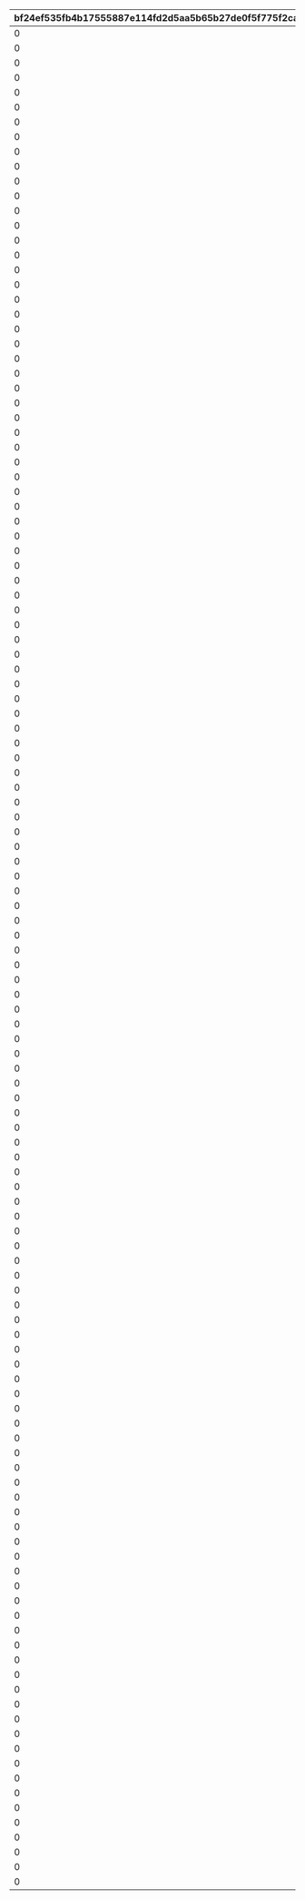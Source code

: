 |bf24ef535fb4b17555887e114fd2d5aa5b65b27de0f5f775f2caeb3860649d4b|4d2e0ac8dc956319d5d2dba89587e86d66c7d08f8fcfdb3bf83777d1c14abc1a|b69e2e4f8bb979a1416f0d2df0b808e9ccdb7baabbddb6e7801acc785e1655fc|d2f63d014af9d5406b53237d587169db0e430c6f50c8fcb497ba2e7270e75884|71d46b7a502ff3bacb54b1bb3c4e051f525dc54a6ce573ce9c9ab98c9e2d2356|7195eca49168f5ae53ffbf0c28e1435aee2b88ecf8684117987a17d2410f8eae|1a9a12de371705251ce7d610beb0e45a54ff6c60e7b3f8f5547c8c2e4bb38612|d1b85aa3e9d5c0f3f245787db444df04985e0144279af50e5fc35cfe0c07689d|591e5439c81672a436ea2c5be1a6c7b8e069c85ca6a8fdaa5e5513f395cb7c0f|36ecaf9c7f03460ec4adfe0a17f30a12d5d807573905fb09e47aac44ce221454|
| --- | --- | --- | --- | --- | --- | --- | --- | --- | --- |
|0|0|0|0|25101|3|101|2|111|5000000|
|0|0|0|0|25101|3|201|2|211|5000000|
|0|0|0|0|25101|2|301|2|311|5500000|
|0|0|0|0|25101|2|401|2|411|5500000|
|0|0|0|0|25101|3|501|2|511|6000000|
|0|0|0|0|25101|2|601|2|611|6000000|
|0|0|0|0|25101|2|701|2|711|6500000|
|0|0|0|0|25101|2|801|2|811|6500000|
|0|0|0|0|25101|3|901|2|911|7000000|
|0|0|0|0|25101|2|1001|2|1011|7000000|
|0|0|1112|0|25101|2|1101|2|1111|7500000|
|0|0|1212|0|25101|2|1201|2|1211|7500000|
|0|0|0|0|25101|3|1301|2|1311|8000000|
|0|0|0|0|25101|2|1401|2|1411|8000000|
|0|0|0|0|25101|2|1501|2|1511|8500000|
|0|0|0|0|25101|2|1601|2|1611|8500000|
|0|0|0|0|25101|3|1701|2|1711|9000000|
|0|0|1812|0|25101|2|1801|2|1811|9000000|
|0|0|0|0|25101|2|1901|2|1911|9500000|
|0|0|0|0|25101|2|2001|2|2011|9500000|
|0|0|0|0|25101|3|2101|2|2111|10000000|
|0|0|0|0|25101|2|2201|2|2211|10000000|
|0|0|0|0|25101|2|2301|2|2311|10500000|
|0|0|0|0|25101|2|2401|2|2411|10500000|
|0|0|0|0|25101|3|2501|2|2511|11000000|
|0|0|2612|0|25101|2|2601|2|2611|11000000|
|0|0|2712|0|25101|2|2701|2|2711|11500000|
|0|0|2812|0|25101|2|2801|2|2811|11500000|
|0|0|0|0|25101|3|2901|2|2911|12000000|
|0|0|3012|0|25101|2|3001|2|3011|12000000|
|0|0|0|0|25101|2|3101|2|3111|12500000|
|0|0|0|0|25101|2|3201|2|3211|12500000|
|0|0|0|0|25101|3|3301|2|3311|13000000|
|0|0|0|0|25101|3|3401|2|3411|13000000|
|0|0|0|0|25101|3|3501|2|3511|13500000|
|0|0|0|0|25101|3|3601|2|3611|13500000|
|0|0|0|0|25101|3|3701|2|3711|13500000|
|0|0|3812|0|25101|3|3801|2|3811|14000000|
|0|0|0|0|25101|3|3901|2|3911|14000000|
|0|0|0|0|25101|3|4001|2|4011|14000000|
|0|0|0|0|25101|3|4101|2|4111|14500000|
|0|0|4212|0|25101|3|4201|2|4211|14500000|
|0|0|0|0|25101|3|4301|2|4311|14500000|
|0|0|0|0|25101|3|4401|2|4411|15000000|
|0|0|0|0|25101|3|4501|2|4511|15000000|
|0|0|0|0|25101|3|4601|2|4611|15000000|
|0|0|0|0|25101|3|4701|2|4711|15500000|
|0|0|0|0|25101|3|4801|2|4811|15500000|
|0|0|0|0|25101|3|4901|2|4911|15500000|
|0|0|0|0|25101|3|5001|2|5011|16000000|
|0|0|0|0|25101|3|5101|2|5111|16000000|
|0|0|0|0|25101|3|5201|2|5211|16000000|
|0|0|0|0|25101|3|5301|2|5311|16500000|
|0|0|5412|0|25101|3|5401|2|5411|16500000|
|0|0|0|0|25101|3|5501|2|5511|16500000|
|0|0|0|0|25101|3|5601|2|5611|17000000|
|0|0|0|0|25101|3|5701|2|5711|17000000|
|0|0|0|0|25101|3|5801|2|5811|17000000|
|0|0|0|0|25101|3|5901|2|5911|17500000|
|0|0|0|0|25101|3|6001|2|6011|17500000|
|0|0|0|0|25101|3|6101|2|6111|17500000|
|0|0|6212|0|25101|3|6201|2|6211|18000000|
|0|0|0|0|25101|3|6301|2|6311|18000000|
|0|0|0|0|25101|3|6401|2|6411|18000000|
|0|0|0|0|25101|3|6501|2|6511|18500000|
|0|0|0|0|25101|3|6601|2|6611|18500000|
|0|0|6712|0|25101|3|6701|2|6711|18500000|
|0|0|0|0|25101|3|6801|2|6811|18500000|
|0|0|0|0|25101|3|6901|2|6911|19000000|
|0|0|0|0|25101|3|7001|2|7011|19000000|
|0|0|0|0|25101|3|7101|2|7111|19000000|
|0|0|0|0|25101|3|7201|2|7211|19000000|
|0|0|0|0|25101|3|7301|2|7311|19500000|
|0|0|0|0|25101|3|7401|2|7411|19500000|
|0|0|0|0|25101|3|7501|2|7511|19500000|
|0|0|7612|0|25101|3|7601|2|7611|19500000|
|0|0|0|0|25101|3|7701|2|7711|20000000|
|0|0|0|0|25101|3|7801|2|7811|20000000|
|0|0|0|0|25101|3|7901|2|7911|20000000|
|0|0|0|0|25101|3|8001|2|8011|20000000|
|0|0|8112|0|25101|3|8101|2|8111|20000000|
|0|0|0|0|25101|3|8201|2|8211|20000000|
|0|0|8312|0|25101|3|8301|2|8311|20000000|
|0|0|0|0|25101|3|8401|2|8411|20000000|
|0|0|0|0|25101|3|8501|2|8511|20000000|
|0|0|0|0|25101|3|8601|2|8611|20000000|
|0|0|0|0|25101|3|8701|2|8711|20000000|
|0|0|0|0|25101|3|8801|2|8811|20000000|
|0|0|0|0|25101|3|8901|2|8911|20000000|
|0|0|0|0|25101|3|9001|2|9011|20000000|
|0|0|0|0|25101|3|9101|2|9111|20000000|
|0|0|9212|0|25101|3|9201|2|9211|20000000|
|0|0|0|0|25101|3|9301|2|9311|20000000|
|0|0|0|0|25101|3|9401|2|9411|20000000|
|0|0|0|0|25101|3|9501|2|9511|20000000|
|0|0|0|0|25101|3|9601|2|9611|20000000|
|0|0|0|0|25101|3|9701|2|9711|20000000|
|0|0|0|0|25101|3|9801|2|9811|20000000|
|0|0|0|0|25101|3|9901|2|9911|20000000|
|0|0|0|0|25101|3|10001|2|10011|20000000|
|0|0|0|0|25101|3|10101|2|10111|20000000|
|0|0|0|0|25101|3|10201|2|10211|20000000|
|0|0|10312|0|25101|3|10301|2|10311|20000000|
|0|0|0|0|25101|3|10401|2|10411|20000000|
|0|0|0|0|25101|3|10501|2|10511|20000000|
|0|0|0|0|25101|3|10601|2|10611|20000000|
|0|0|0|0|25101|3|10701|2|10711|20000000|
|0|0|0|0|25101|3|10801|2|10811|20000000|
|0|0|0|0|25101|3|10901|2|10911|20000000|
|0|0|0|0|25101|3|11001|2|11011|20000000|
|0|0|0|0|25101|3|11101|2|11111|20000000|
|0|0|0|0|25101|3|11201|2|11211|20000000|
|0|0|0|0|25101|3|11301|2|11311|20000000|
|0|0|0|0|25101|3|11401|2|11411|20000000|
|0|0|0|0|25101|3|11501|2|11511|20000000|
|0|0|0|0|25101|3|11601|2|11611|20000000|
|0|0|0|0|25101|3|11701|2|11711|20000000|
|0|0|0|0|25101|3|11801|2|11811|20000000|
|0|0|11912|0|25101|3|11901|2|11911|20000000|
|0|0|0|0|25101|3|12001|2|12011|20000000|
|0|0|0|0|25101|3|12101|2|12111|20000000|
|0|0|0|0|25101|3|12201|2|12211|20000000|
|0|0|0|0|25101|3|12301|2|12311|20000000|
|0|0|0|0|25101|3|12401|2|12411|20000000|
|0|0|0|0|25101|3|12501|2|12511|20000000|
|0|0|0|0|25101|3|12601|2|12611|20000000|